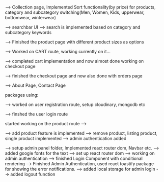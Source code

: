 <!--FOREVER Front End Development-->

--> Collection page, Implemented Sort functionality(by price) for products, category and subcategory switching(Men, Women, Kids, upperwear, bottomwear, winterwear)

--> searchbar UI
--> search is implemented based on category and subcategory keywords

--> Finished the product page with different product sizes as options

--> Worked on CART route, working currently on it...

--> completed cart implementation and now almost done working on checkout page 

--> finished the checkout page and now also done with orders page

-->  About Page, Contact Page


<!-- With this I have finished working on front end for FOREVER -->

packages using:

<!-- cors dotenv express jsonwebtoken mongoose multer nodemon razorpay stripe validator cloudinary bcrypt -->

--> worked on user registration route, setup cloudinary, mongodb etc

--> finshed the user login route
<!-- --> started working on the product route -->

--> add product feature is implemented
--> remove product, listing product, single product implemented
--> admin authentication added


<!-- here I have started working on UI for  Admin panel-->

--> setup admin panel folder, Implemented react router dom, Navbar etc.
--> added google fonts for the text
--> set up react router dom
-->  working on admin authentication
    --> finished Login Component with conditional rendering
    --> Finished Admin Authentication, used react toastify package for showing the error notifications. 
    --> added local storage for admin login
    --> added logout function
<!-- working on UI for each route -->